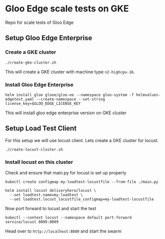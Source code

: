 # Gloo Edge scale tests on GKE
Repo for scale tests of Gloo Edge

## Setup Gloo Edge Enterprise

### Create a GKE cluster
`./create-gke-cluster.sh`

This will create a GKE cluster with machine type `n2-highcpu-16`.

### Install Gloo Edge Enterprise
```helm install gloo glooe/gloo-ee --namespace gloo-system -f helmvalues-edgetest.yaml --create-namespace --set-string license_key=$GLOO_EDGE_LICENSE_KEY```

This will install gloo edge enterprise version on GKE cluster

## Setup Load Test Client
For this setup we will use locust client. Lets create a GKE cluster for locust.

`./create-locust-cluster.sh`

### Install locust on this cluster
Check and ensure that main.py for locust is set up properly

```
kubectl create configmap my-loadtest-locustfile --from-file ./main.py

helm install locust deliveryhero/locust \
  --set loadtest.name=my-loadtest \
  --set loadtest.locust_locustfile_configmap=my-loadtest-locustfile
```

Now port forward to locust and start the test
```
kubectl --context locust --namespace default port-forward service/locust 8089:8089
```

Head over to `http://localhost:8089` and start the swarm
